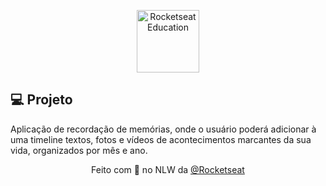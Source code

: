 <p align="center">
  <img alt="Rocketseat Education" src="https://avatars.githubusercontent.com/u/69590972?s=200&v=4" width="100px" />
</p>


## 💻 Projeto

Aplicação de recordação de memórias, onde o usuário poderá adicionar à uma timeline textos, fotos e vídeos de acontecimentos marcantes da sua vida, organizados por mês e ano.


<p align="center">
  Feito com 💜 no NLW da <a href="https://github.com/rocketseat-education">
  @Rocketseat
  </a>
</p>